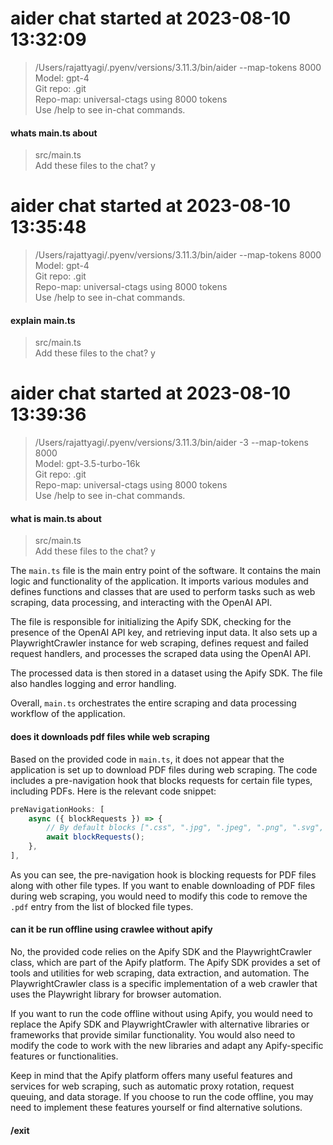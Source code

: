 
# aider chat started at 2023-08-10 13:32:09

> /Users/rajattyagi/.pyenv/versions/3.11.3/bin/aider --map-tokens 8000  
> Model: gpt-4  
> Git repo: .git  
> Repo-map: universal-ctags using 8000 tokens  
> Use /help to see in-chat commands.  

#### whats main.ts about  
> src/main.ts  
> Add these files to the chat? y  

# aider chat started at 2023-08-10 13:35:48

> /Users/rajattyagi/.pyenv/versions/3.11.3/bin/aider --map-tokens 8000  
> Model: gpt-4  
> Git repo: .git  
> Repo-map: universal-ctags using 8000 tokens  
> Use /help to see in-chat commands.  

#### explain main.ts  
> src/main.ts  
> Add these files to the chat? y  

# aider chat started at 2023-08-10 13:39:36

> /Users/rajattyagi/.pyenv/versions/3.11.3/bin/aider -3 --map-tokens 8000  
> Model: gpt-3.5-turbo-16k  
> Git repo: .git  
> Repo-map: universal-ctags using 8000 tokens  
> Use /help to see in-chat commands.  

#### what is main.ts about  
> src/main.ts  
> Add these files to the chat? y  

The `main.ts` file is the main entry point of the software. It contains the main logic and functionality of the application. It imports various modules and defines functions and classes that are used to perform tasks such as web scraping, data processing, and interacting with the OpenAI API.

The file is responsible for initializing the Apify SDK, checking for the presence of the OpenAI API key, and retrieving input data. It also sets up a PlaywrightCrawler instance for web scraping, defines request and failed request handlers, and processes the scraped data using the OpenAI API.

The processed data is then stored in a dataset using the Apify SDK. The file also handles logging and error handling.

Overall, `main.ts` orchestrates the entire scraping and data processing workflow of the application.


#### does it downloads pdf files while web scraping  

Based on the provided code in `main.ts`, it does not appear that the application is set up to download PDF files during web scraping. The code includes a pre-navigation hook that blocks requests for certain file types, including PDFs. Here is the relevant code snippet:

```typescript
preNavigationHooks: [
    async ({ blockRequests }) => {
        // By default blocks [".css", ".jpg", ".jpeg", ".png", ".svg", ".gif", ".woff", ".pdf", ".zip"]
        await blockRequests();
    },
],
```

As you can see, the pre-navigation hook is blocking requests for PDF files along with other file types. If you want to enable downloading of PDF files during web scraping, you would need to modify this code to remove the `.pdf` entry from the list of blocked file types.


#### can it be run offline using crawlee without apify  

No, the provided code relies on the Apify SDK and the PlaywrightCrawler class, which are part of the Apify platform. The Apify SDK provides a set of tools and utilities for web scraping, data extraction, and automation. The PlaywrightCrawler class is a specific implementation of a web crawler that uses the Playwright library for browser automation.

If you want to run the code offline without using Apify, you would need to replace the Apify SDK and PlaywrightCrawler with alternative libraries or frameworks that provide similar functionality. You would also need to modify the code to work with the new libraries and adapt any Apify-specific features or functionalities.

Keep in mind that the Apify platform offers many useful features and services for web scraping, such as automatic proxy rotation, request queuing, and data storage. If you choose to run the code offline, you may need to implement these features yourself or find alternative solutions.


#### /exit  
